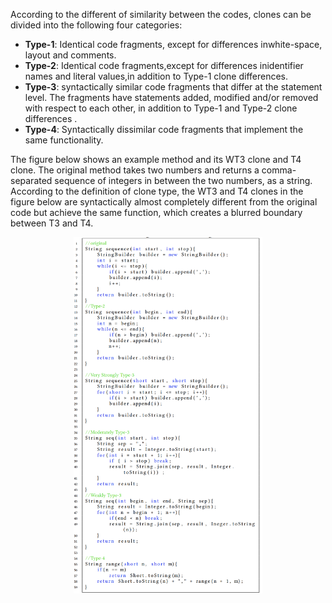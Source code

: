 According to the different of similarity between the codes, clones can be divided into the following four categories:
- **Type-1**: Identical code fragments, except for differences inwhite-space, layout and comments.
- **Type-2**: Identical code fragments,except for differences inidentifier names and literal values,in addition to Type-1 clone differences.
- **Type-3**: syntactically similar code fragments that differ at the statement level. The fragments have statements added, modified and/or removed with respect to each other, in addition to Type-1 and Type-2 clone differences .
- **Type-4**: Syntactically dissimilar code fragments that implement the same functionality.

The figure below shows an example method and its WT3 clone and T4 clone. The original method takes two numbers and returns a comma-separated sequence of integers in between the two numbers, as a string.
According to the definition of clone type, the WT3 and T4 clones in the figure below are syntactically almost completely different from the original code but achieve the same function, which creates a blurred boundary between T3 and T4.
<div align="center">
<img src=img/clonetype.png width=60% />
<div>
